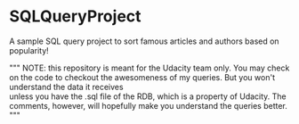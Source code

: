 # SQLQueryProject
A sample SQL query project to sort famous articles and authors based on popularity!
 
""" NOTE: this repository is meant for the Udacity team only. You may check on the code to 
    checkout the awesomeness of my queries. But you won't understand the data it receives  
    unless you have the .sql file of the RDB, which is a property of Udacity. The comments, 
    however, will hopefully make you understand the queries better. """ 
